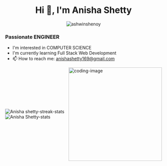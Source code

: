 <h1 align="center">Hi 👋, I'm Anisha Shetty</h1>

<p align="center">
  <img src="https://komarev.com/ghpvc/?username=ashwinshenoy&label=Profile%20views&color=0e75b6&style=flat" alt="ashwinshenoy" />
</p>

<h3 align="left">Passionate ENGINEER</h3>

<ul>
  <li>I'm interested in COMPUTER SCIENCE</li>
  <li>I'm currently learning Full Stack Web Development</li>
 
  <li>📫 How to reach me: <a href="anishashetty169@gmail.com">anishashetty169@gmail.com</a></li>
</ul>

<div style="display: flex; justify-content: center; align-items: center;">
  <div>
    <img align="left" src="https://github-readme-streak-stats.herokuapp.com?user=Anishashettty&theme=blue-green&hide_border=true" alt="Anisha shetty-streak-stats" />
    <img align="left" src="https://github-readme-stats.vercel.app/api?username=Anishashettty&count_private=true&show_icons=true&hide_border=true&theme=blue-green" alt="Anisha Shetty-stats" />
  </div>
  <div>
    <img align="right" src="https://via.placeholder.com/300x300.png?text=Image+Placeholder" alt="coding-image" width="300" />
  </div>
</div>

<!-- Replace the placeholder image above with your own image by providing a valid URL in the src attribute -->
